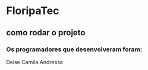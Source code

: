 # FloripaTec

## como rodar o projeto

### Os programadores que desenvolveram foram:
Deise
Camila
Andressa